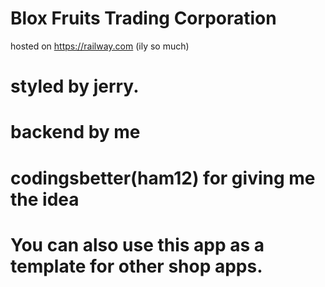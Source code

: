 # Blox Fruits Trading Corporation

hosted on https://railway.com (ily so much)

# styled by jerry.
# backend by me
# codingsbetter(ham12) for giving me the idea


# You can also use this app as a template for other shop apps.
